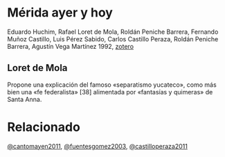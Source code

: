 # Mérida ayer y hoy

Eduardo Huchim, Rafael Loret de Mola, Roldán Peniche Barrera, Fernando Muñoz Castillo, Luis Pérez Sabido, Carlos Castillo Peraza, Roldán Peniche Barrera, Agustín Vega Martínez 1992, [zotero](zotero://select/items/@huchim&al1992)

## Loret de Mola

Propone una explicación del famoso «separatismo yucateco», como más bien una «fe federalista» [38] alimentada por «fantasías y quimeras» de Santa Anna.

# Relacionado

[@cantomayen2011](@cantomayen2011.md), [@fuentesgomez2003](@fuentesgomez2003.md), [@castilloperaza2011](@castilloperaza2011.md)
